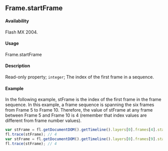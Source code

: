 ## Frame.startFrame

#### Availability

Flash MX 2004.

#### Usage

Frame.startFrame

#### Description

Read-only property; `integer`; The index of the first frame in a sequence.

#### Example

In the following example, stFrame is the index of the first frame in the frame sequence. In this example, a frame sequence is spanning the six frames from Frame 5 to Frame 10. Therefore, the value of stFrame at any frame between Frame 5 and Frame 10 is 4 (remember that index values are different from frame number values).

```javascript
var stFrame = fl.getDocumentDOM().getTimeline().layers[0].frames[4].startFrame;
fl.trace(stFrame); // 4
var stFrame = fl.getDocumentDOM().getTimeline().layers[0].frames[9].startFrame;
fl.trace(stFrame); // 4
```

